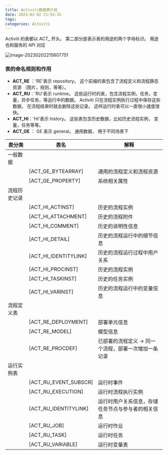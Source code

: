 ```yaml
---
title: Activiti数据表介绍
date: 2023-02-02 21:55:15
tags:
categories: Activiti
---
```


Activiti 的表都以   ACT_   开头。 第二部分是表示表的用途的两个字母标识。 用途也和服务的 API 对应

![image-20230202215607751](https://panyuro.oss-cn-beijing.aliyuncs.com/image-20230202215607751.png)

### 表的命名规则和作用

- **ACT_RE** ：'RE'表示 repository。 这个前缀的表包含了流程定义和流程静态资源 （图片，规则，等等）。
- **ACT_RU**：'RU'表示 runtime。 这些运行时的表，包含流程实例，任务，变量，异步任务，等运行中的数据。 Activiti 只在流程实例执行过程中保存这些数据， 在流程结束时就会删除这些记录。 这样运行时表可以一直很小速度很快。
- **ACT_HI**：'HI'表示 history。 这些表包含历史数据，比如历史流程实例， 变量，任务等等。
- **ACT_GE** ： GE 表示 general。 通用数据， 用于不同场景下 

| **表分类**   | **表名**              | **解释**                                             |
| ------------ | --------------------- | ---------------------------------------------------- |
| 一般数据     |                       |                                                      |
|              | [ACT_GE_BYTEARRAY]    | 通用的流程定义和流程资源                             |
|              | [ACT_GE_PROPERTY]     | 系统相关属性                                         |
| 流程历史记录 |                       |                                                      |
|              | [ACT_HI_ACTINST]      | 历史的流程实例                                       |
|              | [ACT_HI_ATTACHMENT]   | 历史的流程附件                                       |
|              | [ACT_HI_COMMENT]      | 历史的说明性信息                                     |
|              | [ACT_HI_DETAIL]       | 历史的流程运行中的细节信息                           |
|              | [ACT_HI_IDENTITYLINK] | 历史的流程运行过程中用户关系                         |
|              | [ACT_HI_PROCINST]     | 历史的流程实例                                       |
|              | [ACT_HI_TASKINST]     | 历史的任务实例                                       |
|              | [ACT_HI_VARINST]      | 历史的流程运行中的变量信息                           |
| 流程定义表   |                       |                                                      |
|              | [ACT_RE_DEPLOYMENT]   | 部署单元信息                                         |
|              | [ACT_RE_MODEL]        | 模型信息                                             |
|              | [ACT_RE_PROCDEF]      | 已部署的流程定义 -> 同一个流程，部署一次增加一条记录 |
| 运行实例表   |                       |                                                      |
|              | [ACT_RU_EVENT_SUBSCR] | 运行时事件                                           |
|              | [ACT_RU_EXECUTION]    | 运行时流程执行实例                                   |
|              | [ACT_RU_IDENTITYLINK] | 运行时用户关系信息，存储任务节点与参与者的相关信息   |
|              | [ACT_RU_JOB]          | 运行时作业                                           |
|              | [ACT_RU_TASK]         | 运行时任务                                           |
|              | [ACT_RU_VARIABLE]     | 运行时变量表                                         |

